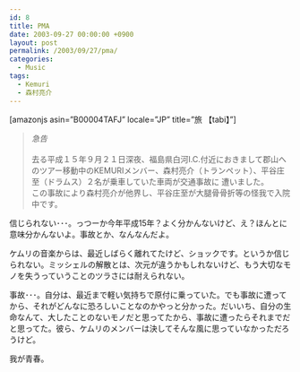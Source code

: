 ```yaml
---
id: 8
title: PMA
date: 2003-09-27 00:00:00 +0900
layout: post
permalink: /2003/09/27/pma/
categories:
  - Music
tags:
  - Kemuri
  - 森村亮介
---
```

[amazonjs asin=&#8221;B00004TAFJ&#8221; locale=&#8221;JP&#8221; title=&#8221;旅 【tabi】&#8221;]

<blockquote cite="http://www.universal-music.co.jp/kemuri/pop.html" title="急告">
  <p>
    <cite>急告</cite><br /> <br /> 去る平成１５年９月２１日深夜、福島県白河I.C.付近におきまして郡山へのツアー移動中のKEMURIメンバー、森村亮介（トランペット）、平谷庄至（ドラムス）２名が乗車していた車両が交通事故に 遭いました。<br /> この事故により森村亮介が他界し、平谷庄至が大腿骨骨折等の怪我で入院中です。
  </p>
</blockquote>

<!--more-->

信じられない･･･。っつーか今年平成15年？よく分かんないけど、え？ほんとに意味分かんないよ。事故とか、なんなんだよ。

ケムリの音楽からは、最近しばらく離れてたけど、ショックです。というか信じられない。ミッシェルの解散とは、次元が違うかもしれないけど、もう大切なモノを失うっていうことのツラさには耐えられない。
  
事故･･･。自分は、最近まで軽い気持ちで原付に乗っていた。でも事故に遭ってから、それがどんなに恐ろしいことなのかやっと分かった。だいいち、自分の生命なんて、大したことのないモノだと思ってたから、事故に遭ったらそれまでだと思ってた。彼ら、ケムリのメンバーは決してそんな風に思っていなかっただろうけど。

我が青春。
